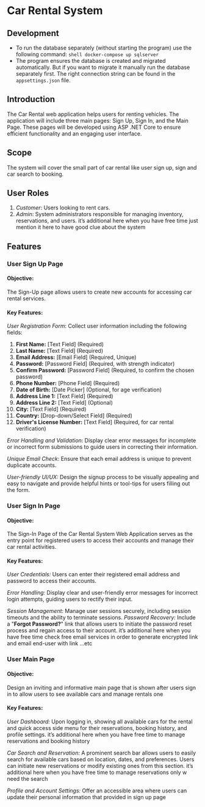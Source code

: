 # Car Rental System

## **Development**

- To run the database separately (without starting the program) use the following
  command: ```shell docker-compose up sqlserver```
- The program ensures the database is created and migrated automatically. But if you want to migrate it manually run the
  database separately first. The right connection string can be found in the `appsettings.json` file.

## **Introduction**

The Car Rental web application helps users for renting vehicles. The application will include three main pages: Sign Up,
Sign In, and the Main Page. These pages will be developed using ASP .NET Core to ensure efficient functionality and an
engaging user interface.

## **Scope**

The system will cover the small part of car rental like user sign up, sign and car search to booking.

## **User Roles**

1. *Customer*: Users looking to rent cars.
2. *Admin*: System administrators responsible for managing inventory, reservations, and users. it’s additional here when
   you have free time just mention it here to have good clue about the system

## **Features**

### **User Sign Up Page**

#### **Objective:**

The Sign-Up page allows users to create new accounts for accessing car rental services.

#### **Key Features:**

*User Registration Form*: Collect user information including the following fields:

1. **First Name:** [Text Field] (Required)
2. **Last Name:** [Text Field] (Required)
3. **Email Address:** [Email Field] (Required, Unique)
4. **Password:** [Password Field] (Required, with strength indicator)
5. **Confirm Password:** [Password Field] (Required, to confirm the chosen password)
6. **Phone Number:** [Phone Field] (Required)
7. **Date of Birth:** [Date Picker] (Optional, for age verification)
8. **Address Line 1:** [Text Field] (Required)
9. **Address Line 2:** [Text Field] (Optional)
10. **City:** [Text Field] (Required)
11. **Country:** [Drop-down/Select Field] (Required)
12. **Driver's License Number:** [Text Field] (Required, for car rental verification)

*Error Handling and Validation*: Display clear error messages for incomplete or incorrect form submissions to guide
users in correcting their information.

*Unique Email Check*: Ensure that each email address is unique to prevent duplicate accounts.

*User-friendly UI/UX:* Design the signup process to be visually appealing and easy to navigate and provide helpful hints
or tool-tips for users filling out the form.

### **User Sign In Page**

#### **Objective:**

The Sign-In Page of the Car Rental System Web Application serves as the entry point for registered users
to access their accounts and manage their car rental activities.

#### **Key Features:**

*User Credentials:* Users can enter their registered email address and password to access their accounts.

*Error Handling:* Display clear and user-friendly error messages for incorrect login attempts, guiding users to rectify
their input.

*Session Management:* Manage user sessions securely, including session timeouts and the ability to terminate sessions.
*Password Recovery:* Include a "**Forgot Password?**" link that allows users to initiate the password reset process and
regain access to their account. it’s additional here when you have free time check free email services in order to
generate encrypted link and email end-user with link …etc

### **User Main Page**

#### **Objective:**

Design an inviting and informative main page that is shown after users sign in to allow users to see
available cars and manage rentals one

#### **Key Features:**

*User Dashboard:* Upon logging in, showing all available cars for the rental and quick access side menu for their
reservations, booking history, and profile settings. it’s additional here when you have free time to manage reservations
and booking history

*Car Search and Reservation:* A prominent search bar allows users to easily search for available cars based on location,
dates, and preferences. Users can initiate new reservations or modify existing ones from this section. it’s additional
here when you have free time to manage reservations only w need the search

*Profile and Account Settings:* Offer an accessible area where users can update their personal information that provided
in sign up page
